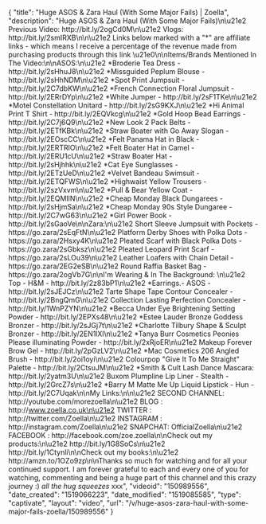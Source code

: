 {
    "title": "Huge ASOS & Zara Haul (With Some Major Fails) | Zoella",
    "description": "Huge ASOS & Zara Haul (With Some Major Fails)\n\u21e2 Previous Video: http:\/\/bit.ly\/2ogCd0M\n\u21e2 Vlogs: http:\/\/bit.ly\/2smIRXB\n\n\u21e2 Links below marked with a \"*\" are affiliate links - which means I receive a percentage of the revenue made from purchasing products through this link \u21e0\n\nItems\/Brands Mentioned In The Video:\n\nASOS:\n\u21e2 *Broderie Tea Dress - http:\/\/bit.ly\/2sHhuJ8\n\u21e2 *Missguided Peplum Blouse - http:\/\/bit.ly\/2sHhNDM\n\u21e2 *Spot Print Jumpsuit - http:\/\/bit.ly\/2C7dbKW\n\u21e2 *French Connection Floral Jumpsuit - http:\/\/bit.ly\/2ERrDYp\n\u21e2 *White Jumper - http:\/\/bit.ly\/2sF1TKe\n\u21e2 *Motel Constellation Unitard - http:\/\/bit.ly\/2sG9KXJ\n\u21e2 *Hi Animal Print T Shirt - http:\/\/bit.ly\/2EQVkcg\n\u21e2 *Gold Hoop Bead Earrings - http:\/\/bit.ly\/2C7j6Q9\n\u21e2 *New Look 2 Pack Belts - http:\/\/bit.ly\/2ETfKBk\n\u21e2 *Straw Boater with Go Away Slogan - http:\/\/bit.ly\/2EOscCC\n\u21e2 *Felt Panama Hat in Black - http:\/\/bit.ly\/2ERTRlO\n\u21e2 *Felt Boater Hat in Camel - http:\/\/bit.ly\/2ERU1cU\n\u21e2 *Straw Boater Hat - http:\/\/bit.ly\/2sHjhhk\n\u21e2 *Cat Eye Sunglasses - http:\/\/bit.ly\/2ETzUeD\n\u21e2 *Velvet Bandeau Swimsuit - http:\/\/bit.ly\/2ETQFWS\n\u21e2 *Highwaist Yellow Trousers - http:\/\/bit.ly\/2szVxvm\n\u21e2 *Pull & Bear Yellow Coat - http:\/\/bit.ly\/2EQMIlN\n\u21e2 *Cheap Monday Black Dungarees - http:\/\/bit.ly\/2sHjmSa\n\u21e2 *Cheap Monday 90s Style Dungaree - http:\/\/bit.ly\/2C7wG63\n\u21e2 *Girl Power Book - http:\/\/bit.ly\/2sGaoVe\n\nZara:\n\u21e2 Short Sleeve Jumpsuit with Pockets - https:\/\/go.zara\/2sEqFtN\n\u21e2 Platform Derby Shoes with Polka Dots - https:\/\/go.zara\/2Hsxy4K\n\u21e2 Pleated Scarf with Black Polka Dots - https:\/\/go.zara\/2sGbksz\n\u21e2 Pleated Leopard Print Scarf - https:\/\/go.zara\/2sLOu39\n\u21e2 Leather Loafers with Chain Detail - https:\/\/go.zara\/2EG2eSB\n\u21e2 Round Raffia Basket Bag - https:\/\/go.zara\/2ogVb7G\n\nI'm Wearing & In The Background: \n\u21e2 Top - H&M - http:\/\/bit.ly\/2z83bP1\n\u21e2 *Earrings.- ASOS - http:\/\/bit.ly\/2sJEJCz\n\u21e2 Tarte Shape Tape Contour Concealer - http:\/\/bit.ly\/2BngQmG\n\u21e2 Collection Lasting Perfection Concealer - http:\/\/bit.ly\/1WnPZYN\n\u21e2 *Becca Under Eye Brightening Setting Powder - http:\/\/bit.ly\/2EPXs48\n\u21e2 *Estee Lauder Bronze Goddess Bronzer - http:\/\/bit.ly\/2sJGj7t\n\u21e2 *Charlotte Tilbury Shape & Sculpt Bronzer - http:\/\/bit.ly\/2EN1lXl\n\u21e2 *Tanya Burr Cosmetics Peonies Please illuminating Powder - http:\/\/bit.ly\/2xRjoER\n\u21e2 Makeup Forever Brow Gel - http:\/\/bit.ly\/2pGzLV2\n\u21e2 *Mac Cosmetics 206 Angled Brush - http:\/\/bit.ly\/2oi1oyi\n\u21e2 Colourpop \"Give It To Me Straight\" Palette - http:\/\/bit.ly\/2CtsuJM\n\u21e2 *Smith & Cult Lash Dance Mascara: http:\/\/bit.ly\/2yatm3U\n\u21e2 Buxom Plumpline Lip Liner - Stealth - http:\/\/bit.ly\/2GrcZ7s\n\u21e2 *Barry M Matte Me Up Liquid Lipstick - Hun - http:\/\/bit.ly\/2C7Uqak\n\nMy Links:\n\n\u21e2 SECOND CHANNEL: http:\/\/youtube.com\/morezoella\n\u21e2 BLOG : http:\/\/www.zoella.co.uk\n\u21e2 TWITTER : http:\/\/twitter.com\/Zoella\n\u21e2 INSTAGRAM : http:\/\/instagram.com\/Zoella\n\u21e2 SNAPCHAT: OfficialZoella\n\u21e2 FACEBOOK : http:\/\/facebook.com\/zoe.zoella\n\nCheck out my products:\n\u21e2 http:\/\/bit.ly\/1G8SoCs\n\u21e2 http:\/\/bit.ly\/1Ctynli\n\nCheck out my books:\n\u21e2 http:\/\/amzn.to\/1OZo9zp\n\nThanks so much for watching and for all your continued support. I am forever grateful to each and every one of you for watching, commenting and being a huge part of this channel and this crazy journey :) *all the hug squeezes* xxx",
    "videoid": "150989556",
    "date_created": "1519066223",
    "date_modified": "1519085585",
    "type": "captivate",
    "layout": "video",
    "url": "\/v\/huge-asos-zara-haul-with-some-major-fails-zoella\/150989556"
}